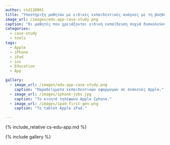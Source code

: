 ```yaml
---
author: std138001
title: "Υποστήριξη μαθητών με ειδικές εκπαιδευτικές ανάγκες με τη βοήθεια συσκευών iOS"
image_url: /images/edu-app-case-study.png
caption: "Οι μαθητές που χρειάζονται ειδική εκπαίδευση συχνά δυσκολεύονται στο να αναπτύξουν γνωστικές ικανότητες και κατ’ επέκταση να αποκτήσουν νέα γνώση. Μέσα από την ανάπτυξη ειδικά διαμορφωμένων εφαρμογών για συσκευές iOS, η εκπαίδευση τους, μπορεί να γίνει πιο διασκεδαστική και παράλληλα δημιουργική."
categories:
  - case-study
  - tools
tags:
  - Apple
  - iPhone
  - iPad
  - ios
  - Education
  - App

gallery:
  - image_url: /images/edu-app-case-study.png
    caption: "Παραδείγματα εκπαιδευτικών εφαρμογών σε συσκευές Apple."
  - image_url: /images/iphone-jobs.jpg
    caption: "Το κινητό τηλέφωνο Apple Iphone."
  - image_url: /images/ipad-first-gen.png
    caption: "To tablet Apple iPad."

---
```


{% include_relative cs-edu-app.md %}

{% include gallery %}
